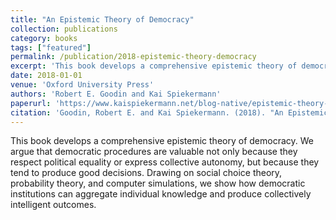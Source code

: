 ```yaml
---
title: "An Epistemic Theory of Democracy"
collection: publications
category: books
tags: ["featured"]
permalink: /publication/2018-epistemic-theory-democracy
excerpt: 'This book develops a comprehensive epistemic theory of democracy, arguing that democratic procedures are valuable because they tend to produce good decisions.'
date: 2018-01-01
venue: 'Oxford University Press'
authors: 'Robert E. Goodin and Kai Spiekermann'
paperurl: 'https://www.kaispiekermann.net/blog-native/epistemic-theory-of-democracy'
citation: 'Goodin, Robert E. and Kai Spiekermann. (2018). "An Epistemic Theory of Democracy." Oxford University Press.'
---
```


This book develops a comprehensive epistemic theory of democracy. We argue that democratic procedures are valuable not only because they respect political equality or express collective autonomy, but because they tend to produce good decisions. Drawing on social choice theory, probability theory, and computer simulations, we show how democratic institutions can aggregate individual knowledge and produce collectively intelligent outcomes.
